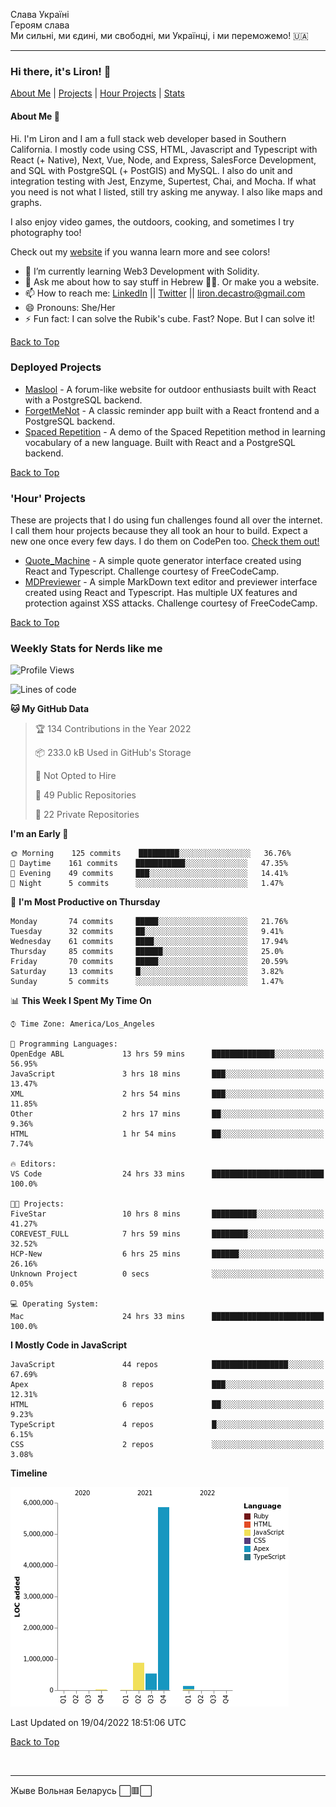 Слава Україні <br />
Героям слава <br />
Ми сильні, ми єдині, ми свободні, ми Українці, і ми переможемо! 🇺🇦 <br />

---
### Hi there, it's Liron! 👋
[About Me](#about) | [Projects](#projects) | [Hour Projects](#hourlies) | [Stats](#stats)

#### About Me 👧 <a name="about"></a>


Hi. I'm Liron and I am a full stack web developer based in Southern California. I mostly code using CSS, HTML, Javascript and Typescript with React (+ Native), Next, Vue, Node, and Express, SalesForce Development, and SQL with PostgreSQL (+ PostGIS) and MySQL. I also do unit and integration testing with Jest, Enzyme, Supertest, Chai, and Mocha. If what you need is not what I listed, still try asking me anyway. I also like maps and graphs. 

I also enjoy video games, the outdoors, cooking, and sometimes I try photography too!

Check out my [website](https://www.lirondc.com) if you wanna learn more and see colors! 


- 🌱 I’m currently learning Web3 Development with Solidity.
- 💬 Ask me about how to say stuff in Hebrew 🤌🏼. Or make you a website.
- 📫 How to reach me: [LinkedIn](https://www.linkedin.com/in/liron-de-castro/) || [Twitter](https://twitter.com/lirondecastro) || [liron.decastro@gmail.com](mailto:liron.decastro@gmail.com) 
- 😄 Pronouns: She/Her
- ⚡ Fun fact: I can solve the Rubik's cube. Fast? Nope. But I can solve it! 

[Back to Top](#about)

### Deployed Projects <a name="projects"></a>

- [Maslool](https://maslool.lirondc.com) - A forum-like website for outdoor enthusiasts built with React with a PostgreSQL backend. 
- [ForgetMeNot](https://forgetmenot.lirondc.com) - A classic reminder app built with a React frontend and a PostgreSQL backend.
- [Spaced Repetition](https://spacedrep.lirondc.com) - A demo of the Spaced Repetition method in learning vocabulary of a new language. Built with React and a PostgreSQL backend.

[Back to Top](#about)

### 'Hour' Projects <a name="hourlies"></a>
These are projects that I do using fun challenges found all over the internet. I call them hour projects because they all took an hour to build. Expect a new one once every few days. I do them on CodePen too. [Check them out!](https://codepen.io/lirondco)

- [Quote_Machine](https://quote-machine.lirondc.com/) - A simple quote generator interface created using React and Typescript. Challenge courtesy of FreeCodeCamp.
- [MDPreviewer](https://mdpreviewer.lirondc.com/) - A simple MarkDown text editor and previewer interface created using React and Typescript. Has multiple UX features and protection against XSS attacks. Challenge courtesy of FreeCodeCamp.

[Back to Top](#about)


### Weekly Stats for Nerds like me <a name="stats"></a>

<!--START_SECTION:waka-->
![Profile Views](http://img.shields.io/badge/Profile%20Views-3-blue)

![Lines of code](https://img.shields.io/badge/From%20Hello%20World%20I%27ve%20Written-7%20Million%20lines%20of%20code-blue)

**🐱 My GitHub Data** 

> 🏆 134 Contributions in the Year 2022
 > 
> 📦 233.0 kB Used in GitHub's Storage 
 > 
> 🚫 Not Opted to Hire
 > 
> 📜 49 Public Repositories 
 > 
> 🔑 22 Private Repositories  
 > 
**I'm an Early 🐤** 

```text
🌞 Morning    125 commits    █████████░░░░░░░░░░░░░░░░   36.76% 
🌆 Daytime    161 commits    ███████████░░░░░░░░░░░░░░   47.35% 
🌃 Evening    49 commits     ███░░░░░░░░░░░░░░░░░░░░░░   14.41% 
🌙 Night      5 commits      ░░░░░░░░░░░░░░░░░░░░░░░░░   1.47%

```
📅 **I'm Most Productive on Thursday** 

```text
Monday       74 commits     █████░░░░░░░░░░░░░░░░░░░░   21.76% 
Tuesday      32 commits     ██░░░░░░░░░░░░░░░░░░░░░░░   9.41% 
Wednesday    61 commits     ████░░░░░░░░░░░░░░░░░░░░░   17.94% 
Thursday     85 commits     ██████░░░░░░░░░░░░░░░░░░░   25.0% 
Friday       70 commits     █████░░░░░░░░░░░░░░░░░░░░   20.59% 
Saturday     13 commits     █░░░░░░░░░░░░░░░░░░░░░░░░   3.82% 
Sunday       5 commits      ░░░░░░░░░░░░░░░░░░░░░░░░░   1.47%

```


📊 **This Week I Spent My Time On** 

```text
⌚︎ Time Zone: America/Los_Angeles

💬 Programming Languages: 
OpenEdge ABL             13 hrs 59 mins      ██████████████░░░░░░░░░░░   56.95% 
JavaScript               3 hrs 18 mins       ███░░░░░░░░░░░░░░░░░░░░░░   13.47% 
XML                      2 hrs 54 mins       ███░░░░░░░░░░░░░░░░░░░░░░   11.85% 
Other                    2 hrs 17 mins       ██░░░░░░░░░░░░░░░░░░░░░░░   9.36% 
HTML                     1 hr 54 mins        ██░░░░░░░░░░░░░░░░░░░░░░░   7.74%

🔥 Editors: 
VS Code                  24 hrs 33 mins      █████████████████████████   100.0%

🐱‍💻 Projects: 
FiveStar                 10 hrs 8 mins       ██████████░░░░░░░░░░░░░░░   41.27% 
COREVEST_FULL            7 hrs 59 mins       ████████░░░░░░░░░░░░░░░░░   32.52% 
HCP-New                  6 hrs 25 mins       ██████░░░░░░░░░░░░░░░░░░░   26.16% 
Unknown Project          0 secs              ░░░░░░░░░░░░░░░░░░░░░░░░░   0.05%

💻 Operating System: 
Mac                      24 hrs 33 mins      █████████████████████████   100.0%

```

**I Mostly Code in JavaScript** 

```text
JavaScript               44 repos            █████████████████░░░░░░░░   67.69% 
Apex                     8 repos             ███░░░░░░░░░░░░░░░░░░░░░░   12.31% 
HTML                     6 repos             ██░░░░░░░░░░░░░░░░░░░░░░░   9.23% 
TypeScript               4 repos             █░░░░░░░░░░░░░░░░░░░░░░░░   6.15% 
CSS                      2 repos             ░░░░░░░░░░░░░░░░░░░░░░░░░   3.08%

```


**Timeline**

![Chart not found](https://raw.githubusercontent.com/lirondco/lirondco/main/charts/bar_graph.png) 


 Last Updated on 19/04/2022 18:51:06 UTC
<!--END_SECTION:waka-->

[Back to Top](#about)

<br />

---

Жыве Вольная Беларусь ⬜️🟥⬜️
